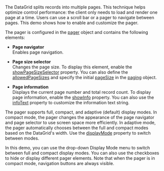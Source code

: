 The DataGrid splits records into multiple pages. This technique helps optimize control performance: the client only needs to load and render one page at a time. Users can use a scroll bar or a pager to navigate between pages. This demo shows how to enable and customize the pager.
<!--split-->

The pager is configured in the [pager](/Documentation/ApiReference/UI_Components/dxDataGrid/Configuration/pager/) object and contains the following elements:

- **Page navigator**        
Enables page navigation.

- **Page size selector**        
Changes the page size. To display this element, enable the [showPageSizeSelector](/Documentation/ApiReference/UI_Components/dxDataGrid/Configuration/pager/#showPageSizeSelector) property. You can also define the [allowedPageSizes](/Documentation/ApiReference/UI_Components/dxDataGrid/Configuration/pager/#allowedPageSizes) and specify the initial [pageSize](/Documentation/ApiReference/UI_Components/dxDataGrid/Configuration/paging/#pageSize) in the [paging](/Documentation/ApiReference/UI_Components/dxDataGrid/Configuration/paging/) object.

- **Page information**           
Displays the current page number and total record count. To display page information, enable the [showInfo](/Documentation/ApiReference/UI_Components/dxDataGrid/Configuration/pager/#showInfo) property. You can also use the [infoText](/Documentation/ApiReference/UI_Components/dxDataGrid/Configuration/pager/#infoText) property to customize the information text string.

The pager supports full, compact, and adaptive (default) display modes. In compact mode, the pager changes the appearance of the page navigator and page selector to use screen space more efficiently. In adaptive mode, the pager automatically chooses between the full and compact modes based on the DataGrid's width. Use the [displayMode](/Documentation/ApiReference/UI_Components/dxDataGrid/Configuration/pager/#displayMode) property to switch between modes.

In this demo, you can use the drop-down Display Mode menu to switch between full and compact display modes. You can also use the checkboxes to hide or display different pager elements. Note that when the pager is in compact mode, navigation buttons are always visible.
